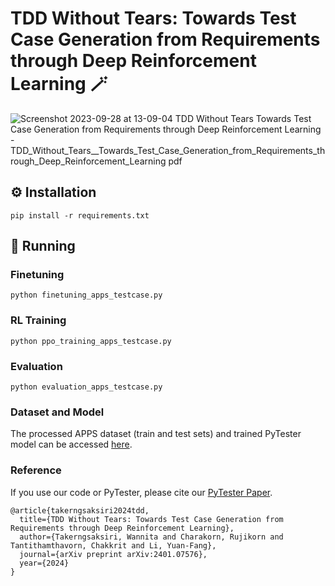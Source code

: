 # TDD Without Tears: Towards Test Case Generation from Requirements through Deep Reinforcement Learning :magic_wand:

![Screenshot 2023-09-28 at 13-09-04 TDD Without Tears Towards Test Case Generation from Requirements through Deep Reinforcement Learning - TDD_Without_Tears__Towards_Test_Case_Generation_from_Requirements_through_Deep_Reinforcement_Learning pdf](https://github.com/tddpytester/pytester/assets/146339482/0daf2abd-6846-4ee3-b772-bd9dae091768)


## :gear: Installation
```
pip install -r requirements.txt
```

## :running: Running

### Finetuning
```
python finetuning_apps_testcase.py
```

### RL Training
```
python ppo_training_apps_testcase.py
```

### Evaluation
```
python evaluation_apps_testcase.py
```

### Dataset and Model

The processed APPS dataset (train and test sets) and trained PyTester model can be accessed [here](https://drive.google.com/drive/folders/1ZPoCXkSitQmreo9CMj0fzsxYWT9k6zYz?usp=share_link).

### Reference

If you use our code or PyTester, please cite our [PyTester Paper](https://arxiv.org/abs/2401.07576).

```
@article{takerngsaksiri2024tdd,
  title={TDD Without Tears: Towards Test Case Generation from Requirements through Deep Reinforcement Learning},
  author={Takerngsaksiri, Wannita and Charakorn, Rujikorn and Tantithamthavorn, Chakkrit and Li, Yuan-Fang},
  journal={arXiv preprint arXiv:2401.07576},
  year={2024}
}
```
